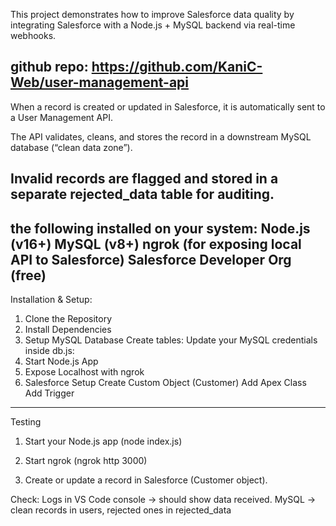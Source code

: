 This project demonstrates how to improve Salesforce data quality by integrating Salesforce with a Node.js + MySQL backend via real-time webhooks.

github repo: https://github.com/KaniC-Web/user-management-api
---------------------------------------------------
When a record is created or updated in Salesforce, it is automatically sent to a User Management API.

The API validates, cleans, and stores the record in a downstream MySQL database (“clean data zone”).

Invalid records are flagged and stored in a separate rejected_data table for auditing.
------------------------------------------------
the following installed on your system:
Node.js (v16+)
MySQL (v8+)
ngrok (for exposing local API to Salesforce)
Salesforce Developer Org (free)
--------------------------------------------------
Installation & Setup:
1. Clone the Repository
2. Install Dependencies
3. Setup MySQL Database
    Create tables:
    Update your MySQL credentials inside db.js:
4. Start Node.js App
5. Expose Localhost with ngrok
6. Salesforce Setup
    Create Custom Object (Customer)
    Add Apex Class
    Add Trigger
------------------------------------------------
Testing
1. Start your Node.js app (node index.js)

2. Start ngrok (ngrok http 3000)

3. Create or update a record in Salesforce (Customer object).

Check:
Logs in VS Code console → should show data received.
MySQL → clean records in users, rejected ones in rejected_data